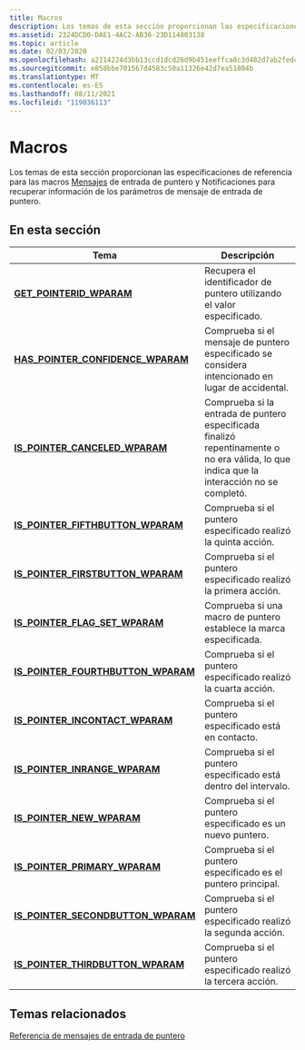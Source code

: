 ```yaml
---
title: Macros
description: Los temas de esta sección proporcionan las especificaciones de referencia para las macros Mensajes de entrada de puntero y Notificaciones para recuperar información de parámetros de mensaje de entrada de puntero.
ms.assetid: 2324DCD0-DAE1-4AC2-AB36-23D114803138
ms.topic: article
ms.date: 02/03/2020
ms.openlocfilehash: a2114224d3bb13ccd1dcd26d9b451eeffca8c3d482d7ab2fedc363044d19b086
ms.sourcegitcommit: e858bbe701567d4583c50a11326e42d7ea51804b
ms.translationtype: MT
ms.contentlocale: es-ES
ms.lasthandoff: 08/11/2021
ms.locfileid: "119036113"
---
```

# <a name="macros"></a>Macros

Los temas de esta sección proporcionan las especificaciones de referencia para las macros [Mensajes](messages-and-notifications-portal.md) de entrada de puntero y Notificaciones para recuperar información de los parámetros de mensaje de entrada de puntero.

## <a name="in-this-section"></a>En esta sección



| Tema                                                                                  | Descripción                                                                                                                         |
|----------------------------------------------------------------------------------------|-------------------------------------------------------------------------------------------------------------------------------------|
| [**GET_POINTERID_WPARAM**](/previous-versions/windows/desktop/api)<br/>                      | Recupera el identificador de puntero utilizando el valor especificado. <br/>                                                                     |
| [**HAS_POINTER_CONFIDENCE_WPARAM**](/previous-versions/windows/desktop/api)<br/>   | Comprueba si el mensaje de puntero especificado se considera intencionado en lugar de accidental.<br/>                           |
| [**IS_POINTER_CANCELED_WPARAM**](/previous-versions/windows/desktop/api)<br/>         | Comprueba si la entrada de puntero especificada finalizó repentinamente o no era válida, lo que indica que la interacción no se completó.<br/> |
| [**IS_POINTER_FIFTHBUTTON_WPARAM**](/previous-versions/windows/desktop/api)<br/>   | Comprueba si el puntero especificado realizó la quinta acción. <br/>                                                                 |
| [**IS_POINTER_FIRSTBUTTON_WPARAM**](/previous-versions/windows/desktop/api)<br/>   | Comprueba si el puntero especificado realizó la primera acción.<br/>                                                                  |
| [**IS_POINTER_FLAG_SET_WPARAM**](/previous-versions/windows/desktop/api)<br/>        | Comprueba si una macro de puntero establece la marca especificada. <br/>                                                                 |
| [**IS_POINTER_FOURTHBUTTON_WPARAM**](/previous-versions/windows/desktop/api)<br/> | Comprueba si el puntero especificado realizó la cuarta acción. <br/>                                                                |
| [**IS_POINTER_INCONTACT_WPARAM**](/previous-versions/windows/desktop/api)<br/>       | Comprueba si el puntero especificado está en contacto. <br/>                                                                     |
| [**IS_POINTER_INRANGE_WPARAM**](/previous-versions/windows/desktop/api)<br/>           | Comprueba si el puntero especificado está dentro del intervalo. <br/>                                                                       |
| [**IS_POINTER_NEW_WPARAM**](/previous-versions/windows/desktop/api)<br/>                   | Comprueba si el puntero especificado es un nuevo puntero. <br/>                                                                  |
| [**IS_POINTER_PRIMARY_WPARAM**](/previous-versions/windows/desktop/api)<br/>           | Comprueba si el puntero especificado es el puntero principal. <br/>                                                            |
| [**IS_POINTER_SECONDBUTTON_WPARAM**](/previous-versions/windows/desktop/api)<br/> | Comprueba si el puntero especificado realizó la segunda acción. <br/>                                                                |
| [**IS_POINTER_THIRDBUTTON_WPARAM**](/previous-versions/windows/desktop/api)<br/>   | Comprueba si el puntero especificado realizó la tercera acción. <br/>                                                                 |



 

## <a name="related-topics"></a>Temas relacionados

<dl> <dt>

[Referencia de mensajes de entrada de puntero](wmpointer-reference.md)
</dt> </dl>

 

 






